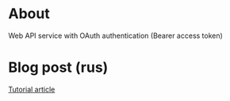 # About
Web API service with OAuth authentication (Bearer access token)

# Blog post (rus)
[Tutorial article](http://www.calabonga.net/blog/post/184)
